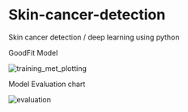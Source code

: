 # Skin-cancer-detection
Skin cancer detection / deep learning using python


GoodFit Model

![training_met_plotting](https://user-images.githubusercontent.com/93298291/197681901-087e926f-7798-42e1-a455-997555114ac6.png)


Model Evaluation chart

![evaluation](https://user-images.githubusercontent.com/93298291/197681923-a2f22fb1-e9a8-459d-bcb7-aa49f565ec30.png)


